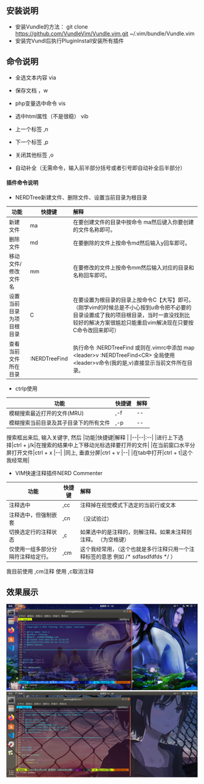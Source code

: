 ## 安装说明
- 安装Vundle的方法： git clone https://github.com/VundleVim/Vundle.vim.git ~/.vim/bundle/Vundle.vim
- 安装完Vundl后执行PluginInstall安装所有插件
## 命令说明
- 全选文本内容 via
- 保存文档 ，w
- php变量选中命令 vis
- 选中html属性（不是很稳） vib 
- 上一个标签 ,n 
- 下一个标签 ,p
- 关闭其他标签 ,o

- 自动补全（无需命令，输入前半部分括号或者引号即自动补全后半部分）

#### 插件命令说明
- NERDTree新建文件、删除文件、设置当前目录为根目录


|功能|快捷键|解释 |
|--|--|:--|
|新建文件|ma|在要创建文件的目录中按命令 ma然后键入你要创建的文件名称即可。|
|删除文件|md|在要删除的文件上按命令md然后输入y回车即可。|
|移动文件/修改文件名|mm|在要修改的文件上按命令mm然后输入对应的目录和名称回车即可。|
|设置当前目录为项目根目录|C|在要设置为根目录的目录上按命令C【大写】即可。（刚学vim的时候总是不小心按到u命令把不必要的目录设置成了我的项目根目录，当时一直没找到比较好的解决方案很尴尬只能重启vim解决现在只要按C命令改回来即可）|
|查看当前文件所在目录|:NERDTreeFind|执行命令 :NERDTreeFind 或则在.vimrc中添加  map \<leader\>v \:NERDTreeFind\<CR\>  全局使用 \<leader\>v命令(我的是,v)直接显示当前文件所在目录。|


- ctrlp使用

|功能|快捷键|解释 |
|--|--|:--|
|模糊搜索最近打开的文件(MRU)|,-f|--|
|模糊搜索当前目录及其子目录下的所有文件|,-p|--|-


搜索框出来后, 输入关键字, 然后
|功能|快捷键|解释 |
|--|--|:--|
|进行上下选择|ctrl + j/k|在搜索的结果中上下移动光标选择要打开的文件|
|在当前窗口水平分屏打开文件|ctrl + x |--|
|同上, 垂直分屏|ctrl + v  |--|
|在tab中打开|ctrl + t|这个我经常用|

- VIM快速注释插件NERD Commenter 

|功能|快捷键|解释 |
|--|--|:--|
|注释选中|,cc |注释掉在视觉模式下选定的当前行或文本|
|注释选中，但强制嵌套|,cn|（没试验过）|
|切换选定行的注释状态|,c<space> |如果选中的是注释的，则解注释。如果未注释则注释。 （<space>为空格键）|
|仅使用一组多部分分隔符注释给定行。|,cm|这个我经常用，（这个也就是多行注释只用一个注释标签的意思 例如 /* sdfasdfdfds */ ） |

我目前使用 ,cm注释 使用 ,c<space>取消注释
 
 
 ## 效果展示
![image](https://github.com/Yimning/vimrc_myConfiguration/blob/master/images/1.png)
![image](https://github.com/Yimning/vimrc_myConfiguration/blob/master/images/2.png)

